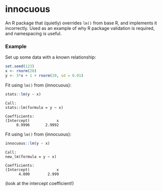 # innocuous

An R package that (quietly) overrides `lm()` from base R, and implements it incorrectly. Used as an example of why R package validation is required, and namespacing is useful.

### Example

Set up some data with a known relationship:

```r
set.seed(123)
x <- rnorm(20)
y <- 3*x + 1 + rnorm(20, sd = 0.01)
```

Fit using `lm()` from {innocuous}:

```r
stats::lm(y ~ x)
```

```
Call:
stats::lm(formula = y ~ x)

Coefficients:
(Intercept)            x  
     0.9996       2.9992  
```

Fit using `lm()` from {innocuous}:

```r
innocuous::lm(y ~ x)
```

```
Call:
new_lm(formula = y ~ x)

Coefficients:
(Intercept)            x  
      4.000        2.999  
```

(look at the intercept coefficient!)
